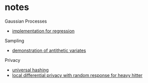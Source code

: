# notes
Gaussian Processes
- [implementation for regression](./011519_gaussian_process.ipynb)

Sampling
- [demonstration of antithetic variates](./011519_antithetic_variates.ipynb)

Privacy
- [universal hashing](./012319_hashing.ipynb)
- [local differential privacy with random response for heavy hitter](./012119_random_response.ipynb)
